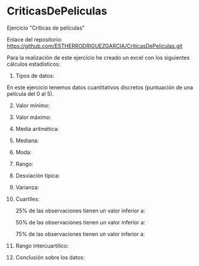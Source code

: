 # CriticasDePeliculas
Ejercicio "Críticas de películas"

Enlace del repositorio: https://github.com/ESTHERRODRIGUEZGARCIA/CriticasDePeliculas.git

Para la realización de este ejercicio he creado un excel con los siguientes cálculos estadísticos:


1. Tipos de datos: 

En este ejercicio tenemos datos cuantitativos discretos (puntuación de una película del 0 al 5).

2. Valor mínimo: 
3. Valor máximo:
4. Media aritmética:
5. Mediana:
6. Moda: 
7. Rango:
8. Desviación típica:
9. Varianza:
10. Cuartiles:

    25% de las observaciones tienen un valor inferior a:
  
    50% de las observaciones tienen un valor inferior a:
  
    75% de las observaciones tienen un valor inferior a:
  
11. Rango intercuartílico:
12. Conclusión sobre los datos:

